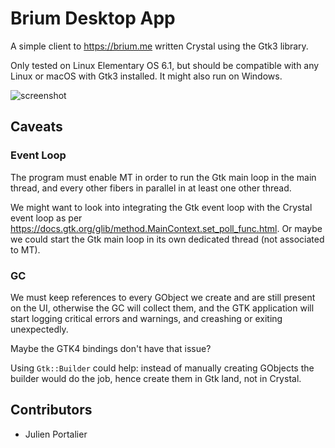 # Brium Desktop App

A simple client to https://brium.me written Crystal using the Gtk3 library.

Only tested on Linux Elementary OS 6.1, but should be compatible with any Linux
or macOS with Gtk3 installed. It might also run on Windows.

![screenshot](https://user-images.githubusercontent.com/47380/235488176-6fe23c84-cb9b-4a69-81c9-75ae2a98b3ee.png)

## Caveats

### Event Loop

The program must enable MT in order to run the Gtk main loop in the main thread,
and every other fibers in parallel in at least one other thread.

We might want to look into integrating the Gtk event loop with the Crystal event
loop as per <https://docs.gtk.org/glib/method.MainContext.set_poll_func.html>.
Or maybe we could start the Gtk main loop in its own dedicated thread (not
associated to MT).

### GC

We must keep references to every GObject we create and are still present on the
UI, otherwise the GC will collect them, and the GTK application will start
logging critical errors and warnings, and creashing or exiting unexpectedly.

Maybe the GTK4 bindings don't have that issue?

Using `Gtk::Builder` could help: instead of manually creating GObjects the
builder would do the job, hence create them in Gtk land, not in Crystal.

## Contributors

- Julien Portalier
